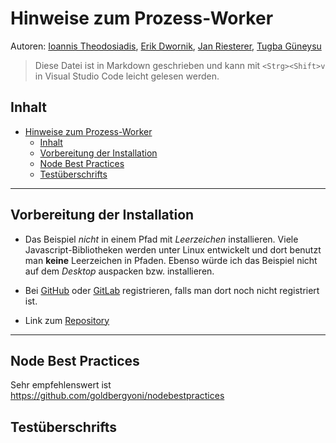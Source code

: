 # Hinweise zum Prozess-Worker
<!--
  Copyright (C) 2022 - present Ioannis Theodosiadis, Hochschule Karlsruhe
-->
Autoren: [Ioannis Theodosiadis](mailto:thio1011@h-ka.de), [Erik Dwornik](mailto:dwer1011@h-ka.de),
[Jan Riesterer](mailto:rija1027@h-ka.de), [Tugba Güneysu](mailto:gutu1011@h-ka.de)

> Diese Datei ist in Markdown geschrieben und kann mit `<Strg><Shift>v` in
> Visual Studio Code leicht gelesen werden.

## Inhalt
- [Hinweise zum Prozess-Worker](#hinweise-zum-prozess-worker)
  - [Inhalt](#inhalt)
  - [Vorbereitung der Installation](#vorbereitung-der-installation)
  - [Node Best Practices](#node-best-practices)
  - [Testüberschrifts](#testüberschrifts)

---

## Vorbereitung der Installation

- Das Beispiel _nicht_ in einem Pfad mit _Leerzeichen_ installieren.
  Viele Javascript-Bibliotheken werden unter Linux entwickelt und dort benutzt
  man **keine** Leerzeichen in Pfaden. Ebenso würde ich das Beispiel nicht auf
  dem  _Desktop_ auspacken bzw. installieren.

- Bei [GitHub](https://github.com) oder [GitLab](https://gitlab.com)
  registrieren, falls man dort noch nicht registriert ist.

- Link zum [Repository](https://github.com/1oannis/camunda)

---

## Node Best Practices

Sehr empfehlenswert ist https://github.com/goldbergyoni/nodebestpractices

## Testüberschrifts
